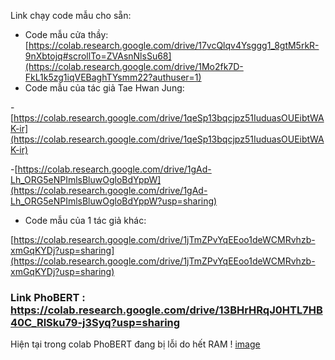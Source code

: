 Link chạy code mẫu cho sẵn:

- Code mẫu cửa thầy:[https://colab.research.google.com/drive/17vcQlqv4Ysggg1_8gtM5rkR-9nXbtojq#scrollTo=ZVAsnNlsSu68](https://colab.research.google.com/drive/1Mo2fk7D-FkL1k5zg1iqVEBaghTYsmm22?authuser=1)
- Code mẫu của tác giả Tae Hwan Jung:

-[https://colab.research.google.com/drive/1qeSp13bqcjpz51IuduasOUEibtWAK-ir](https://colab.research.google.com/drive/1qeSp13bqcjpz51IuduasOUEibtWAK-ir)

-[https://colab.research.google.com/drive/1gAd-Lh_ORG5eNPImlsBluwOgloBdYppW](https://colab.research.google.com/drive/1gAd-Lh_ORG5eNPImlsBluwOgloBdYppW?usp=sharing)

- Code mẫu của 1 tác giả khác:

[https://colab.research.google.com/drive/1jTmZPvYqEEoo1deWCMRvhzb-xmGqKYDj?usp=sharing](https://colab.research.google.com/drive/1jTmZPvYqEEoo1deWCMRvhzb-xmGqKYDj?usp=sharing)

### Link PhoBERT : https://colab.research.google.com/drive/13BHrHRqJ0HTL7HB40C_RlSku79-j3Syq?usp=sharing
Hiện tại trong colab PhoBERT đang bị lỗi do hết RAM ! [image](https://user-images.githubusercontent.com/63245743/143774684-6731de21-886f-4d34-8186-6f2b664c518c.png)
